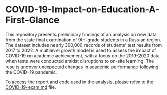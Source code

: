 # COVID-19-Impact-on-Education-A-First-Glance

This repository presents preliminary findings of an analysis on new data from the state final examination of 9th-grade students in a Russian region. The dataset includes nearly 300,000 records of students' test results from 2017 to 2022. A multilevel growth model is used to assess the impact of COVID-19 on academic achievement, with a focus on the 2019-2020 data when tests were conducted amidst disruptions to on-site learning. The results uncover unexpected changes in academic performance following the COVID-19 pandemic.

To access the report and code used in the analysis, please refer to the [COVID-19-exam.md]([https://pages.github.com/](https://github.com/YuKersha/COVID-19-Impact-on-Education-A-First-Glance/blob/main/covid-19-exam.md)) file.
